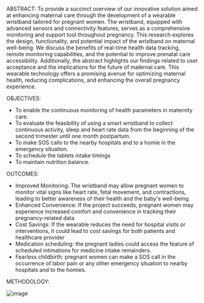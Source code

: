 ABSTRACT:
To provide a succinct overview of our innovative solution aimed at enhancing maternal care through the development of a wearable wristband tailored for pregnant women. The wristband, equipped with advanced sensors and connectivity features, serves as a comprehensive monitoring and support tool throughout pregnancy. This research explores the design, functionality, and potential impact of the wristband on maternal well-being. We discuss the benefits of real-time health data tracking, remote monitoring capabilities, and the potential to improve prenatal care accessibility. Additionally, the abstract highlights our findings related to user acceptance and the implications for the future of maternal care. This wearable technology offers a promising avenue for optimizing maternal health, reducing complications, and enhancing the overall pregnancy experience.

OBJECTIVES:
* To enable the continuous monitoring of health parameters  in maternity care.
* To evaluate the feasibility of using a smart wristband to collect continuous activity, sleep and heart rate data from the beginning of the second trimester until one month postpartum.
* To make SOS calls to the nearby hospitals and to a homie in the  emergency situation.
* To schedule the tablets intake timings
* To maintain nutrition balance.

OUTCOMES:
*	Improved Monitoring: The wristband may allow pregnant women to monitor vital signs like heart rate, fetal movement, and contractions, leading to better awareness of their health and the baby's well-being. 
*	Enhanced Convenience: If the project succeeds, pregnant women may experience increased comfort and convenience in tracking their pregnancy-related data 
*	Cost Savings: If the wearable reduces the need for hospital visits or interventions, it could lead to cost savings for both patients and healthcare provider 
*	Medication scheduling: the pregnant ladies could access the feature of scheduled intimations for medicine intake remainders.
*	Fearless childbirth: pregnant women can make a SOS call in the occurrence of labor pain or any other emergency situation to nearby hospitals and to the  homies.

METHODOLOGY:

![image](https://github.com/user-attachments/assets/086e1d3c-bf88-450b-8280-95c3059ed5af)

